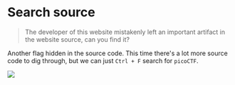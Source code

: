 # Search source

> The developer of this website mistakenly left an important artifact in the website source, can you find it?

Another flag hidden in the source code. This time there's a lot more source code to dig through, but we can just `Ctrl + F` search for `picoCTF`.

![](https://i.imgur.com/Mn9Nhvr.png)
